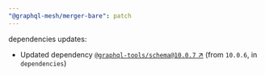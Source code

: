 ```yaml
---
"@graphql-mesh/merger-bare": patch
---
```

dependencies updates:
  - Updated dependency [`@graphql-tools/schema@10.0.7` ↗︎](https://www.npmjs.com/package/@graphql-tools/schema/v/10.0.7) (from `10.0.6`, in `dependencies`)
